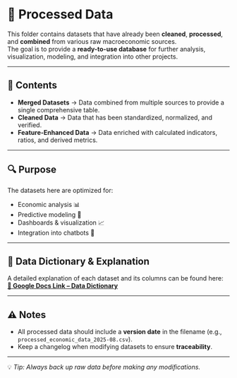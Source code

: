 # 📂 Processed Data

This folder contains datasets that have already been **cleaned**, **processed**, and **combined** from various raw macroeconomic sources.  
The goal is to provide a **ready-to-use database** for further analysis, visualization, modeling, and integration into other projects.  

---

## 📌 Contents
- **Merged Datasets** → Data combined from multiple sources to provide a single comprehensive table.
- **Cleaned Data** → Data that has been standardized, normalized, and verified.
- **Feature-Enhanced Data** → Data enriched with calculated indicators, ratios, and derived metrics.

---

## 🔍 Purpose
The datasets here are optimized for:
- Economic analysis 📊
- Predictive modeling 🤖
- Dashboards & visualization 📈
- Integration into chatbots 💬

---

## 📄 Data Dictionary & Explanation
A detailed explanation of each dataset and its columns can be found here:  
**[📑 Google Docs Link – Data Dictionary](PUT-YOUR-LINK-HERE)**

---

## ⚠️ Notes
- All processed data should include a **version date** in the filename (e.g., `processed_economic_data_2025-08.csv`).
- Keep a changelog when modifying datasets to ensure **traceability**.

---

💡 *Tip: Always back up raw data before making any modifications.*